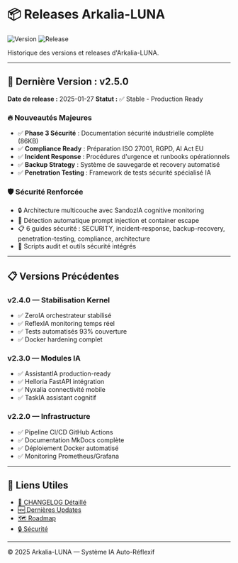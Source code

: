 # 📦 Releases Arkalia-LUNA

![Version](https://img.shields.io/badge/version-v2.5.0-blue)
![Release](https://img.shields.io/badge/release-stable-green)

Historique des versions et releases d'Arkalia-LUNA.

---

## 🚀 Dernière Version : v2.5.0

**Date de release :** 2025-01-27
**Statut :** ✅ Stable - Production Ready

### 🔥 Nouveautés Majeures

- ✅ **Phase 3 Sécurité** : Documentation sécurité industrielle complète (86KB)
- ✅ **Compliance Ready** : Préparation ISO 27001, RGPD, AI Act EU
- ✅ **Incident Response** : Procédures d'urgence et runbooks opérationnels
- ✅ **Backup Strategy** : Système de sauvegarde et recovery automatisé
- ✅ **Penetration Testing** : Framework de tests sécurité spécialisé IA

### 🛡️ Sécurité Renforcée

- 🔒 Architecture multicouche avec SandozIA cognitive monitoring
- 🚨 Détection automatique prompt injection et container escape
- 📋 6 guides sécurité : SECURITY, incident-response, backup-recovery, penetration-testing, compliance, architecture
- 🔧 Scripts audit et outils sécurité intégrés

---

## 📋 Versions Précédentes

### v2.4.0 — Stabilisation Kernel
- ✅ ZeroIA orchestrateur stabilisé
- ✅ ReflexIA monitoring temps réel
- ✅ Tests automatisés 93% couverture
- ✅ Docker hardening complet

### v2.3.0 — Modules IA
- ✅ AssistantIA production-ready
- ✅ Helloria FastAPI intégration
- ✅ Nyxalia connectivité mobile
- ✅ TaskIA assistant cognitif

### v2.2.0 — Infrastructure
- ✅ Pipeline CI/CD GitHub Actions
- ✅ Documentation MkDocs complète
- ✅ Déploiement Docker automatisé
- ✅ Monitoring Prometheus/Grafana

---

## 🔗 Liens Utiles

- [📝 CHANGELOG Détaillé](CHANGELOG.md)
- [🆕 Dernières Updates](dernieres_updates.md)
- [🗺️ Roadmap](../roadmap/index.md)
- [🔒 Sécurité](../security/SECURITY.md)

---

© 2025 Arkalia-LUNA — Système IA Auto-Réflexif
